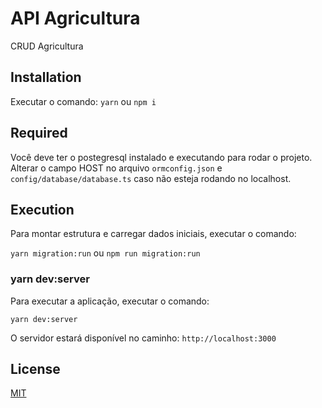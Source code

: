# API Agricultura

CRUD Agricultura

## Installation

Executar o  comando: `yarn` ou `npm i`

## Required

Você deve ter o postegresql instalado e executando para rodar o projeto.
Alterar o campo HOST no arquivo `ormconfig.json` e `config/database/database.ts` caso não esteja rodando no localhost.

## Execution

Para montar estrutura e carregar dados iniciais, executar o comando:

`yarn migration:run` ou `npm run migration:run`

### yarn dev:server

Para executar a aplicação, executar o comando:

```
yarn dev:server
```

O servidor estará disponível no caminho: `http://localhost:3000 `

## License
[MIT](https://choosealicense.com/licenses/mit/)
